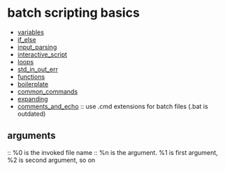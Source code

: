 # batch scripting basics
* [variables](variables)
* [if_else](if_else)
* [input_parsing](input_parsing)
* [interactive_script](interactive_script)
* [loops](loops)
* [std_in_out_err](std_in_out_err)
* [functions](functions)
* [boilerplate](boilerplate)
* [common_commands](common_commands)
* [expanding](expanding)
* [comments_and_echo](comments_and_echo)
:: use .cmd extensions for batch files (.bat is outdated)


## arguments
:: %0 is the invoked file name
:: %n is the argument. %1 is first argument, %2 is second argument, so on


